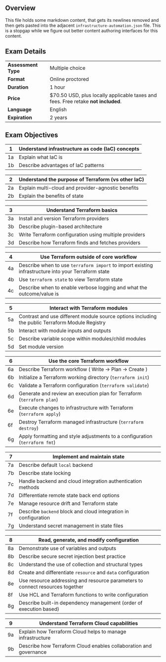 ## Overview

This file holds some markdown content, that gets its newlines removed and then gets pasted into the adjacent `infrastructure-automation.json` file. This is a stopgap while we figure out better content authoring interfaces for this content.

## Exam Details

|                     |                                                                                   |
| ------------------- | --------------------------------------------------------------------------------- |
| **Assessment Type** | Multiple choice                                                                   |
| **Format**          | Online proctored                                                                  |
| **Duration**        | 1 hour                                                                            |
| **Price**           | $70.50 USD, plus locally applicable taxes and fees. Free retake **not included**. |
| **Language**        | English                                                                           |
| **Expiration**      | 2 years                                                                           |

## Exam Objectives

| 1   | Understand infrastructure as code (IaC) concepts |
| --- | ------------------------------------------------ |
| 1a  | Explain what IaC is                              |
| 1b  | Describe advantages of IaC patterns              |

| 2   | Understand the purpose of Terraform (vs other IaC) |
| --- | -------------------------------------------------- |
| 2a  | Explain multi-cloud and provider-agnostic benefits |
| 2b  | Explain the benefits of state                      |

| 3   | Understand Terraform basics                            |
| --- | ------------------------------------------------------ |
| 3a  | Install and version Terraform providers                |
| 3b  | Describe plugin-based architecture                     |
| 3c  | Write Terraform configuration using multiple providers |
| 3d  | Describe how Terraform finds and fetches providers     |

| 4   | Use Terraform outside of core workflow                                                              |
| --- | --------------------------------------------------------------------------------------------------- |
| 4a  | Describe when to use `terraform import` to import existing infrastructure into your Terraform state |
| 4b  | Use `terraform state` to view Terraform state                                                       |
| 4c  | Describe when to enable verbose logging and what the outcome/value is                               |

| 5   | Interact with Terraform modules                                                                 |
| --- | ----------------------------------------------------------------------------------------------- |
| 5a  | Contrast and use different module source options including the public Terraform Module Registry |
| 5b  | Interact with module inputs and outputs                                                         |
| 5c  | Describe variable scope within modules/child modules                                            |
| 5d  | Set module version                                                                              |

| 6   | Use the core Terraform workflow                                             |
| --- | --------------------------------------------------------------------------- |
| 6a  | Describe Terraform workflow ( Write -> Plan -> Create )                     |
| 6b  | Initialize a Terraform working directory (`terraform init`)                 |
| 6c  | Validate a Terraform configuration (`terraform validate`)                   |
| 6d  | Generate and review an execution plan for Terraform (`terraform plan`)      |
| 6e  | Execute changes to infrastructure with Terraform (`terraform apply`)        |
| 6f  | Destroy Terraform managed infrastructure (`terraform destroy`)              |
| 6g  | Apply formatting and style adjustments to a configuration (`terraform fmt`) |

| 7   | Implement and maintain state                                    |
| --- | --------------------------------------------------------------- |
| 7a  | Describe default `local` backend                                |
| 7b  | Describe state locking                                          |
| 7c  | Handle backend and cloud integration authentication methods     |
| 7d  | Differentiate remote state back end options                     |
| 7e  | Manage resource drift and Terraform state                       |
| 7f  | Describe `backend` block and cloud integration in configuration |
| 7g  | Understand secret management in state files                     |

| 8   | Read, generate, and modify configuration                                      |
| --- | ----------------------------------------------------------------------------- |
| 8a  | Demonstrate use of variables and outputs                                      |
| 8b  | Describe secure secret injection best practice                                |
| 8c  | Understand the use of collection and structural types                         |
| 8d  | Create and differentiate `resource` and `data` configuration                  |
| 8e  | Use resource addressing and resource parameters to connect resources together |
| 8f  | Use HCL and Terraform functions to write configuration                        |
| 8g  | Describe built-in dependency management (order of execution based)            |

| 9   | Understand Terraform Cloud capabilities                           |
| --- | ----------------------------------------------------------------- |
| 9a  | Explain how Terraform Cloud helps to manage infrastructure        |
| 9b  | Describe how Terraform Cloud enables collaboration and governance |
